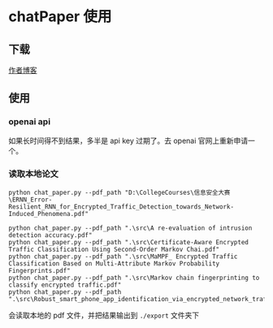 # chatPaper 使用

## 下载

[作者博客](https://zhuanlan.zhihu.com/p/613055271)

## 使用

### openai api

如果长时间得不到结果，多半是 api key 过期了。去 openai 官网上重新申请一个。

### 读取本地论文

```shell
python chat_paper.py --pdf_path "D:\CollegeCourses\信息安全大赛\ERNN_Error-Resilient_RNN_for_Encrypted_Traffic_Detection_towards_Network-Induced_Phenomena.pdf"
```

```shell
python chat_paper.py --pdf_path ".\src\A re-evaluation of intrusion detection accuracy.pdf"
python chat_paper.py --pdf_path ".\src\Certificate-Aware Encrypted Traffic Classification Using Second-Order Markov Chai.pdf"
python chat_paper.py --pdf_path ".\src\MaMPF_ Encrypted Traffic Classification Based on Multi-Attribute Markov Probability Fingerprints.pdf"
python chat_paper.py --pdf_path ".\src\Markov chain fingerprinting to classify encrypted traffic.pdf"
python chat_paper.py --pdf_path ".\src\Robust_smart_phone_app_identification_via_encrypted_network_traffic_analysis.pdf"
```

会读取本地的 pdf 文件，并把结果输出到 `./export` 文件夹下